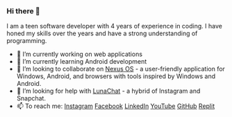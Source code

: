 ### Hi there 👋

<!--
**Yash12007/Yash12007** is a ✨ _special_ ✨ repository because its `README.md` (this file) appears on your GitHub profile.

Here are some ideas to get you started:


- 👯 I’m looking to collaborate on Nexus OS
- 🤔 I’m looking for help with LunaChat
- 💬 Ask me about Python

-->
I am a teen software developer with 4 years of experience in coding. 
I have honed my skills over the years and have a strong understanding of programming.

- 🔭 I’m currently working on web applications
- 🌱 I’m currently learning Android development
- 👯 I’m looking to collaborate on [Nexus OS](https://www.github.com/Yash12007/Nexus) - a user-friendly application for Windows, Android, and browsers with tools inspired by Windows and Android.
- 🤔 I’m looking for help with [LunaChat](https://www.github.com/Yash12007/LunaChat) - a hybrid of Instagram and Snapchat.
- 📫 To reach me:
  [Instagram](https://www.instagram.com/__yash12007__)
  [Facebook](https://www.facebook.com/yash12007)
  [LinkedIn](https://www.linkedin.com/in/yash12007/)
  [YouTube](https://www.youtube.com/@Yash12007)
  [GitHub](https://www.github.com/Yash12007)
  [Replit](https://www.replit.com/@Yash12007)
